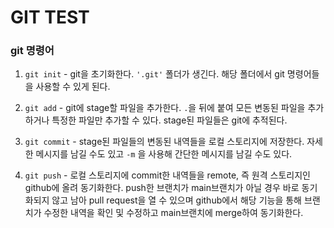 # GIT TEST

### git 명령어


1. `git init` - git을 초기화한다. `'.git'` 폴더가 생긴다. 해당 폴더에서 git 명령어들을 사용할 수 있게 된다.

2. `git add` - git에 stage할 파일을 추가한다. `.`을 뒤에 붙여 모든 변동된 파일을 추가하거나 특정한 파일만 추가할 수  있다. stage된 파일들은 git에 추적된다.

3. `git commit` - stage된 파일들의 변동된 내역들을 로컬 스토리지에 저장한다. 자세한 메시지를 남길 수도 있고 `-m` 을 사용해 간단한 메시지를 남길 수도 있다. 

4. `git push` - 로컬 스토리지에 commit한 내역들을 remote, 즉 원격 스토리지인 github에 올려 동기화한다. push한 브랜치가 main브랜치가 아닐 경우 바로 동기화되지 않고 남아 pull request을 열 수 있으며 github에서 해당 기능을 통해 브랜치가 수정한 내역을 확인 및 수정하고 main브랜치에 merge하여 동기화한다.
